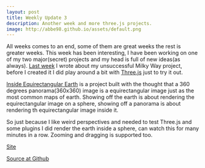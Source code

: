 ```yaml
---
layout: post
title: Weekly Update 3
description: Another week and more three.js projects.
image: http://abbe98.github.io/assets/default.png
---
```

All weeks comes to an end, some of them are great weeks the rest is greater weeks. This week has been interesting, I have been working on one of my two major(secret) projects and my head is full of new ideas(as always). [Last week][1] I wrote about my unsuccessful Milky Way project, before I created it I did play around a bit with [Three.js][4] just to try it out. 

[Inside Equirectangular Earth][3] is a project built with the thought that a 360 degrees panorama(360x360) image is a equirectangular image just as the most common maps of earth. Showing off the earth is about rendering the equirectangular image on a sphere, showing off a panorama is about rendering th equirectangular image inside it. 

So just because I like weird perspectives and needed to test Three.js and some plugins I did render the earth inside a sphere, can watch this for many minutes in a row. Zooming and dragging is supported too.

[Site][3]

[Source at Github][2]

[1]: http://abbe98.github.io/blog/2014/03/07/weekly-update-2/
[2]: https://github.com/Abbe98/Inside-Equirectangular-Earth
[3]: http://abbe98.github.io/Inside-Equirectangular-Earth/
[4]: http://threejs.org